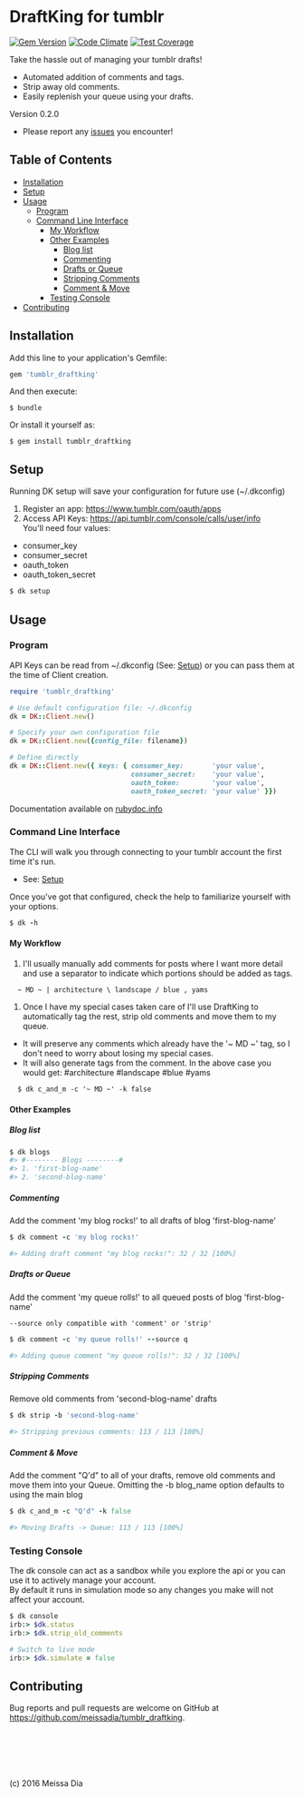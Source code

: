 # DraftKing for tumblr
[![Gem Version](https://badge.fury.io/rb/tumblr_draftking.svg)](https://badge.fury.io/rb/tumblr_draftking)
[![Code Climate](https://codeclimate.com/github/meissadia/tumblr_draftking/badges/gpa.svg)](https://codeclimate.com/github/meissadia/tumblr_draftking)
[![Test Coverage](https://codeclimate.com/github/meissadia/tumblr_draftking/badges/coverage.svg)](https://codeclimate.com/github/meissadia/tumblr_draftking/coverage)

Take the hassle out of managing your tumblr drafts!  
+ Automated addition of comments and tags.  
+ Strip away old comments.
+ Easily replenish your queue using your drafts.

Version 0.2.0
+ Please report any [issues](https://github.com/meissadia/tumblr_draftking/issues) you encounter!

## Table of Contents
+ [Installation](#installation)
+ [Setup](#setup)
+ [Usage](#usage)
	+ [Program](#program)
	+ [Command Line Interface](#command-line-interface)
		+ [My Workflow](#my-workflow)
		+ [Other Examples](#other-examples)
			+ [Blog list](#blog-list)
			+ [Commenting](#commenting)
			+ [Drafts or Queue](#drafts-or-queue)
			+ [Stripping Comments](#stripping-comments)
			+ [Comment & Move](#comment-&-move)
		+ [Testing Console](#testing-console)
+ [Contributing](#contributing)


## Installation

Add this line to your application's Gemfile:

```ruby
gem 'tumblr_draftking'
```

And then execute:

    $ bundle

Or install it yourself as:

    $ gem install tumblr_draftking

## Setup

Running DK setup will save your configuration for future use (~/.dkconfig)  

1. Register an app: https://www.tumblr.com/oauth/apps  
1. Access API Keys: https://api.tumblr.com/console/calls/user/info  
You'll need four values:  
  * consumer_key
  * consumer_secret
  * oauth_token
  * oauth_token_secret  

```ruby
$ dk setup
```


## Usage

### Program
API Keys can be read from ~/.dkconfig (See: [Setup]) or you can pass them at the time of Client creation.

```ruby
require 'tumblr_draftking'

# Use default configuration file: ~/.dkconfig
dk = DK::Client.new()

# Specify your own configuration file
dk = DK::Client.new({config_file: filename})

# Define directly
dk = DK::Client.new({ keys: { consumer_key:       'your value',
                              consumer_secret:    'your value',
                              oauth_token:        'your value',
                              oauth_token_secret: 'your value' }})

```

Documentation available on [rubydoc.info](http://www.rubydoc.info/gems/tumblr_draftking/0.1.0)

### Command Line Interface

The CLI will walk you through connecting to your tumblr account the first time it's run.

* See: [Setup]

Once you've got that configured, check the help to familiarize yourself with your options.

```ruby
$ dk -h
```

#### My Workflow
1. I'll usually manually add comments for posts where I want more detail and use a separator to indicate which portions should be added as tags.
```
  ~ MD ~ | architecture \ landscape / blue , yams
```
1. Once I have my special cases taken care of I'll use DraftKing to automatically tag the rest, strip old comments and move them to my queue.  
  * It will preserve any comments which already have the '~ MD ~' tag, so I don't need to worry about losing my special cases.  
  * It will also generate tags from the comment.  In the above case you would get: #architecture #landscape #blue #yams

  ```
    $ dk c_and_m -c '~ MD ~' -k false  
  ```


#### Other Examples

##### Blog list
```ruby
$ dk blogs
#> #-------- Blogs --------#
#> 1. 'first-blog-name'
#> 2. 'second-blog-name'

```

##### Commenting
Add the comment 'my blog rocks!' to all drafts of blog 'first-blog-name'

```ruby
$ dk comment -c 'my blog rocks!'

#> Adding draft comment "my blog rocks!": 32 / 32 [100%]

```

##### Drafts or Queue  
Add the comment 'my queue rolls!' to all queued posts of blog 'first-blog-name'  

`--source only compatible with 'comment' or 'strip'`  

```ruby
$ dk comment -c 'my queue rolls!' --source q

#> Adding queue comment "my queue rolls!": 32 / 32 [100%]

```

##### Stripping Comments
Remove old comments from 'second-blog-name' drafts

```ruby
$ dk strip -b 'second-blog-name'

#> Stripping previous comments: 113 / 113 [100%]

```

##### Comment & Move
Add the comment "Q'd" to all of your drafts, remove old comments and move them into your Queue.
Omitting the -b blog_name option defaults to using the main blog

```ruby
$ dk c_and_m -c "Q'd" -k false

#> Moving Drafts -> Queue: 113 / 113 [100%]

```

### Testing Console
The dk console can act as a sandbox while you explore the api or you can use it to actively manage your account.  
By default it runs in simulation mode so any changes you make will not affect your account.

```ruby
$ dk console
irb:> $dk.status
irb:> $dk.strip_old_comments

# Switch to live mode
irb:> $dk.simulate = false

```


## Contributing

Bug reports and pull requests are welcome on GitHub at https://github.com/meissadia/tumblr_draftking.

<br/>
<br/>
<br/>
<br/>
<br/>
(c) 2016 Meissa Dia

[Setup]: #setup
